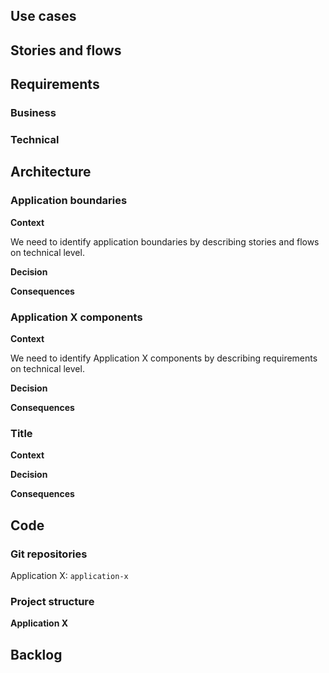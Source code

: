 ## Use cases

## Stories and flows

## Requirements

### Business

### Technical

## Architecture

### Application boundaries
**Context**

We need to identify application boundaries by describing stories and flows on technical level.

**Decision**

**Consequences**

### Application X components
**Context**

We need to identify Application X components by describing requirements on technical level.

**Decision**

**Consequences**

### Title
**Context**

**Decision**

**Consequences**

## Code

### Git repositories
Application X: `application-x`

### Project structure
**Application X**

## Backlog
